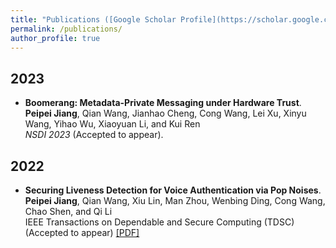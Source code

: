 ```yaml
---
title: "Publications ([Google Scholar Profile](https://scholar.google.com/citations?user=IAJpTqYAAAAJ&hl=zh-CN))"
permalink: /publications/
author_profile: true
---
```

## 2023



* <b>Boomerang: Metadata-Private Messaging under Hardware Trust</b>.<br>
**Peipei Jiang**, Qian Wang, Jianhao Cheng, Cong Wang, Lei Xu, Xinyu Wang, Yihao Wu, Xiaoyuan Li, and Kui Ren<br>
<i>NSDI 2023</i> (Accepted to appear).<br>

## 2022

* <b>Securing Liveness Detection for Voice Authentication via Pop Noises</b>.<br>
**Peipei Jiang**, Qian Wang, Xiu Lin, Man Zhou, Wenbing Ding, Cong Wang, Chao Shen, and Qi Li<br>
IEEE Transactions on Dependable and Secure Computing (TDSC) (Accepted to appear) [[PDF]](https://ieeexplore.ieee.org/abstract/document/9744556)<br>